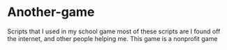 # Another-game
Scripts that I used in my school game
most of these scripts are I found off the internet, and other people helping me. This game is a nonprofit game

